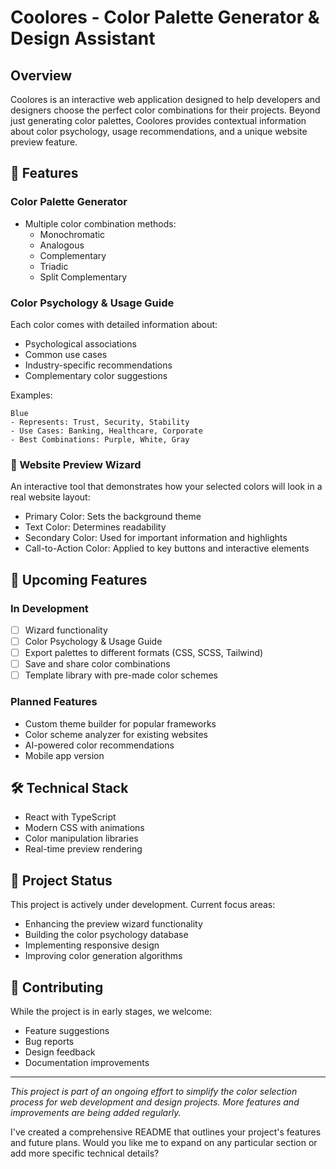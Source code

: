 # Coolores - Color Palette Generator & Design Assistant

## Overview

Coolores is an interactive web application designed to help developers and designers choose the perfect color combinations for their projects. Beyond just generating color palettes, Coolores provides contextual information about color psychology, usage recommendations, and a unique website preview feature.

## 🎨 Features

### Color Palette Generator

- Multiple color combination methods:
  - Monochromatic
  - Analogous
  - Complementary
  - Triadic
  - Split Complementary

### Color Psychology & Usage Guide

Each color comes with detailed information about:

- Psychological associations
- Common use cases
- Industry-specific recommendations
- Complementary color suggestions

Examples:

```
Blue
- Represents: Trust, Security, Stability
- Use Cases: Banking, Healthcare, Corporate
- Best Combinations: Purple, White, Gray
```

### 🌟 Website Preview Wizard

An interactive tool that demonstrates how your selected colors will look in a real website layout:

- Primary Color: Sets the background theme
- Text Color: Determines readability
- Secondary Color: Used for important information and highlights
- Call-to-Action Color: Applied to key buttons and interactive elements

## 🚀 Upcoming Features

### In Development

<!-- - [ ] Color accessibility checker (WCAG compliance) -->

- [ ] Wizard functionality
- [ ] Color Psychology & Usage Guide
- [ ] Export palettes to different formats (CSS, SCSS, Tailwind)
- [ ] Save and share color combinations
- [ ] Template library with pre-made color schemes

### Planned Features

- Custom theme builder for popular frameworks
- Color scheme analyzer for existing websites
- AI-powered color recommendations
- Mobile app version

## 🛠️ Technical Stack

- React with TypeScript
- Modern CSS with animations
- Color manipulation libraries
- Real-time preview rendering

## 🎯 Project Status

This project is actively under development. Current focus areas:

- Enhancing the preview wizard functionality
- Building the color psychology database
- Implementing responsive design
- Improving color generation algorithms

## 📝 Contributing

While the project is in early stages, we welcome:

- Feature suggestions
- Bug reports
- Design feedback
- Documentation improvements
<!--

## 🔗 Resources

- [Color Theory Basics](https://example.com)
- [Design Guidelines](https://example.com)
- [Accessibility Standards](https://example.com) -->

---

_This project is part of an ongoing effort to simplify the color selection process for web development and design projects. More features and improvements are being added regularly._

I've created a comprehensive README that outlines your project's features and future plans. Would you like me to expand on any particular section or add more specific technical details?
